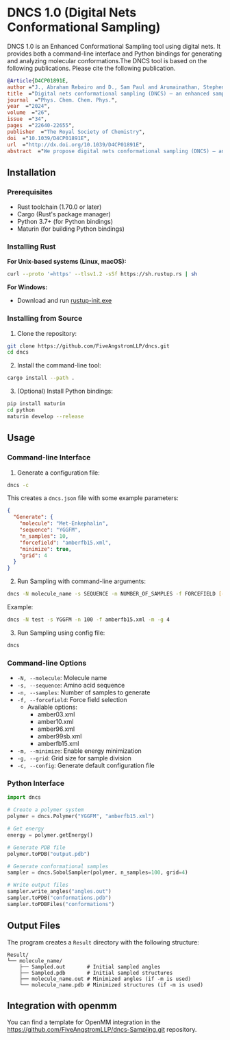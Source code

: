 # DNCS 1.0 (Digital Nets Conformational Sampling)

DNCS 1.0 is an Enhanced Conformational Sampling tool using digital nets. It provides both a command-line interface and Python bindings for generating and analyzing molecular conformations.The DNCS tool is based on the following publications.
Please cite the following publication.

```bibtex
@Article{D4CP01891E,
author ="J., Abraham Rebairo and D., Sam Paul and Arumainathan, Stephen",
title  ="Digital nets conformational sampling (DNCS) – an enhanced sampling technique to explore the conformational space of intrinsically disordered peptides",
journal  ="Phys. Chem. Chem. Phys.",
year  ="2024",
volume  ="26",
issue  ="34",
pages  ="22640-22655",
publisher  ="The Royal Society of Chemistry",
doi  ="10.1039/D4CP01891E",
url  ="http://dx.doi.org/10.1039/D4CP01891E",
abstract  ="We propose digital nets conformational sampling (DNCS) – an enhanced sampling technique to explore the conformational ensembles of peptides{,} especially intrinsically disordered peptides (IDPs). The DNCS algorithm relies on generating history-dependent samples of dihedral variables using bitwise XOR operations and binary angle measurements (BAM). The algorithm was initially studied using met-enkephalin{,} a highly elusive neuropeptide. The DNCS method predicted near-native structures and the energy landscape of met-enkephalin was observed to be in direct correlation with earlier studies on the neuropeptide. Clustering analysis revealed that there are only 24 low-lying conformations of the molecule. The DNCS method has then been tested for predicting optimal conformations of 42 oligopeptides of length varying from 3 to 8 residues. The closest-to-native structures of 86% of cases are near-native and 24% of them have a root mean square deviation of less than 1.00 Å with respect to their crystal structures. The results obtained reveal that the DNCS method performs well{,} that too in less computational time."}
```

## Installation

### Prerequisites

- Rust toolchain (1.70.0 or later)
- Cargo (Rust's package manager)
- Python 3.7+ (for Python bindings)
- Maturin (for building Python bindings)

### Installing Rust

**For Unix-based systems (Linux, macOS):**
```bash
curl --proto '=https' --tlsv1.2 -sSf https://sh.rustup.rs | sh
```

**For Windows:**
- Download and run [rustup-init.exe](https://rustup.rs)


### Installing from Source

1. Clone the repository:
```bash
git clone https://github.com/FiveAngstromLLP/dncs.git
cd dncs
```

2. Install the command-line tool:
```bash
cargo install --path .
```

3. (Optional) Install Python bindings:
```bash
pip install maturin
cd python
maturin develop --release
```

## Usage

### Command-line Interface

1. Generate a configuration file:
```bash
dncs -c
```
This creates a `dncs.json` file with some example parameters:
```json
{
  "Generate": {
    "molecule": "Met-Enkephalin",
    "sequence": "YGGFM",
    "n_samples": 10,
    "forcefield": "amberfb15.xml",
    "minimize": true,
    "grid": 4
  }
}
```

2. Run Sampling with command-line arguments:
```bash
dncs -N molecule_name -s SEQUENCE -n NUMBER_OF_SAMPLES -f FORCEFIELD [-m] [-g GRID_SIZE]
```

Example:
```bash
dncs -N test -s YGGFM -n 100 -f amberfb15.xml -m -g 4
```

3. Run Sampling using config file:
```bash
dncs
```

### Command-line Options

- `-N, --molecule`: Molecule name
- `-s, --sequence`: Amino acid sequence
- `-n, --samples`: Number of samples to generate
- `-f, --forcefield`: Force field selection
  - Available options:
    - amber03.xml
    - amber10.xml
    - amber96.xml
    - amber99sb.xml
    - amberfb15.xml
- `-m, --minimize`: Enable energy minimization
- `-g, --grid`: Grid size for sample division
- `-c, --config`: Generate default configuration file

### Python Interface

```python
import dncs

# Create a polymer system
polymer = dncs.Polymer("YGGFM", "amberfb15.xml")

# Get energy
energy = polymer.getEnergy()

# Generate PDB file
polymer.toPDB("output.pdb")

# Generate conformational samples
sampler = dncs.SobolSampler(polymer, n_samples=100, grid=4)

# Write output files
sampler.write_angles("angles.out")
sampler.toPDB("conformations.pdb")
sampler.toPDBFiles("conformations")
```

## Output Files

The program creates a `Result` directory with the following structure:
```
Result/
└── molecule_name/
    ├── Sampled.out       # Initial sampled angles
    ├── Sampled.pdb       # Initial sampled structures
    ├── molecule_name.out # Minimized angles (if -m is used)
    └── molecule_name.pdb # Minimized structures (if -m is used)
```

## Integration with openmm

You can find a template for OpenMM integration in the https://github.com/FiveAngstromLLP/dncs-Sampling.git repository.
